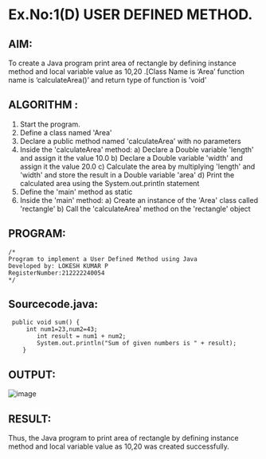 # Ex.No:1(D) USER DEFINED METHOD.

## AIM:
To create a Java program print area of rectangle by defining instance method and local variable value as 10,20 .[Class Name is ‘Area’ function name is ‘calculateArea()’ and return type of function is ’void’

## ALGORITHM :
1.	Start the program.
2.	Define a class named 'Area'
3.	Declare a public method named 'calculateArea' with no parameters
4.	Inside the 'calculateArea' method:
a)	Declare a Double variable 'length' and assign it the value 10.0
b)	Declare a Double variable 'width' and assign it the value 20.0
c)	Calculate the area by multiplying 'length' and 'width' and store the result in a Double variable 'area'
d)	Print the calculated area using the System.out.println statement
5.	Define the 'main' method as static
6.	Inside the 'main' method:
a)	Create an instance of the 'Area' class called 'rectangle'
b)	Call the 'calculateArea' method on the 'rectangle' object




## PROGRAM:
 ```
/*
Program to implement a User Defined Method using Java
Developed by: LOKESH KUMAR P
RegisterNumber:212222240054 
*/
```

## Sourcecode.java:
```
 public void sum() {
     int num1=23,num2=43;
        int result = num1 + num2;
        System.out.println("Sum of given numbers is " + result);
    }

```







## OUTPUT:
![image](https://github.com/user-attachments/assets/04a1252a-0e27-4a80-b7bb-6f16bf8eb909)




## RESULT:
Thus, the Java program to print area of rectangle by defining instance method and local variable value as 10,20 was created successfully.

